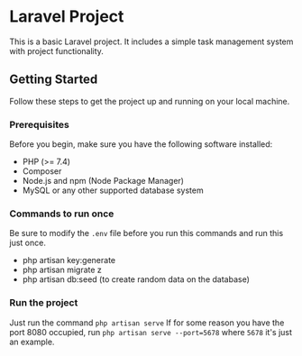 # Laravel Project

This is a basic Laravel project. It includes a simple task management system with project functionality.

## Getting Started

Follow these steps to get the project up and running on your local machine.

### Prerequisites

Before you begin, make sure you have the following software installed:

- PHP (>= 7.4)
- Composer
- Node.js and npm (Node Package Manager)
- MySQL or any other supported database system


### Commands to run once

Be sure to modify the `.env` file before you run this commands and run this just once.

- php artisan key:generate
- php artisan migrate z
- php artisan db:seed (to create random data on the database)

### Run the project

Just run the command `php artisan serve` 
If for some reason you have the port 8080 occupied, run `php artisan serve --port=5678` where `5678` it's just an example.